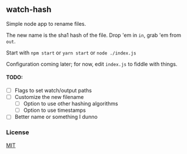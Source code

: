 ## watch-hash

Simple node app to rename files.

The new name is the sha1 hash of the file. Drop 'em in `in`, grab 'em from `out`.

Start with `npm start` or `yarn start` or `node ./index.js`

Configuration coming later; for now, edit `index.js` to fiddle with things.

#### TODO:

* [ ] Flags to set watch/output paths
* [ ] Customize the new filename
  * [ ] Option to use other hashing algorithms
  * [ ] Option to use timestamps
* [ ] Better name or something I dunno

### License

[MIT](https://opensource.org/licenses/MIT)
